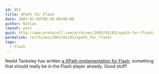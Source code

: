 ```yaml
---
id: 851
title: XPath for Flash
date: 2003-01-03T08:38:00+00:00
author: Niklas
layout: post
guid: http://www.protocol7.com/archives/2003/01/03/xpath-for-flash/
permalink: /archives/2003/01/03/xpath_for_flash/
tags:
  - Flash
---
```

<div class='microid-d09326f14c301823c8bf08b36d0dac5d24fae8ae'>
  <p>
    Neeld Tanksley has written <a href="http://xfactorstudio.com/XPath/">a XPath implementation for Flash</a>, something that should really be in the Flash player already. Good stuff!
  </p>
</div>